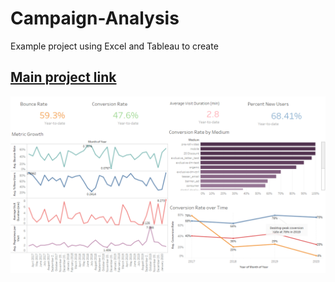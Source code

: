 # Campaign-Analysis
Example project using Excel and Tableau to create 

## [Main project link](https://github.com/DaneM2/Campaign-Analysis/blob/main/Final_Project_DaneTurnbull.pptx)

![](images/Campaign%20Analysis.png)
